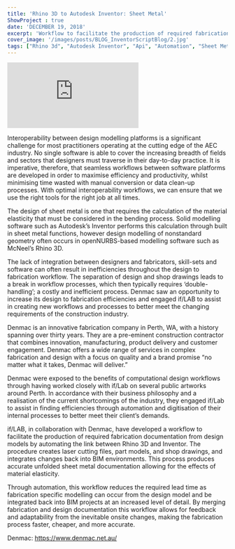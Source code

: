 ```yaml
---
title: 'Rhino 3D to Autodesk Inventor: Sheet Metal'
ShowProject : true
date: 'DECEMBER 19, 2018'
excerpt: 'Workflow to facilitate the production of required fabrication documentation from design models by automating the link between Rhino 3D and Inventor.'
cover_image: '/images/posts/BLOG_InventorScriptBlog/2.jpg'
tags: ["Rhino 3d", "Autodesk Inventor", "Api", "Automation", "Sheet Metal", "Fabrication", "Grasshopper", "Coding"]
---
```

<div >
<iframe class="VideoMD" src="https://www.youtube.com/embed/lJ_CpyqE6Dk" title="YouTube video player" frameborder="0" allow="accelerometer; autoplay; clipboard-write; encrypted-media; gyroscope; picture-in-picture" allowfullscreen></iframe>
</div>

Interoperability between design modelling platforms is a significant challenge for most practitioners operating at the cutting edge of the AEC industry.  No single software is able to cover the increasing breadth of fields and sectors that designers must traverse in their day-to-day practice.  It is imperative, therefore, that seamless workflows between software platforms are developed in order to maximise efficiency and productivity,  whilst minimising time wasted with manual conversion or data clean-up processes.  With optimal interoperability workflows, we can ensure that we use the right tools for the right job at all times.

The design of sheet metal is one that requires the calculation of the material elasticity that must be considered in the bending process. Solid modelling software such as Autodesk’s Inventor performs this calculation through built in sheet metal functions, however design modelling of nonstandard geometry often occurs in openNURBS-based modelling software such as McNeel’s Rhino 3D. 

The lack of integration between designers and fabricators, skill-sets and software can often result in inefficiencies throughout the design to fabrication workflow. The separation of design and shop drawings leads to a break in workflow processes, which then typically requires ‘double-handling’; a costly and inefficient process. Denmac saw an opportunity to increase its design to fabrication efficiencies and engaged if/LAB to assist in creating new workflows and processes to better meet the changing requirements of the construction industry. 


Denmac is an innovative fabrication company in Perth, WA, with a history spanning over thirty years. They are a pre-eminent construction contractor that combines innovation, manufacturing, product delivery and customer engagement. Denmac offers a wide range of services in complex fabrication and design with a focus on quality and a brand promise “no matter what it takes, Denmac will deliver.” 

Denmac were exposed to the benefits of computational design workflows through having worked closely with if/Lab on several public artworks around Perth. In accordance with their business philosophy and a realisation of the current shortcomings of the industry, they engaged if/Lab to assist in finding efficiencies through automation and digitisation of their internal processes to better meet their client’s demands.

if/LAB, in collaboration with Denmac, have developed a workflow to facilitate the production of required fabrication documentation from design models by automating the link between Rhino 3D and Inventor. The procedure creates laser cutting files, part models, and shop drawings, and integrates changes back into BIM environments. This process produces accurate unfolded sheet metal documentation allowing for the effects of material elasticity.

Through automation, this workflow reduces the required lead time as fabrication specific modelling can occur from the design model and be integrated back into BIM projects at an increased level of detail. By merging fabrication and design documentation this workflow allows for feedback and adaptability from the inevitable onsite changes, making the fabrication process faster, cheaper, and more accurate. 

Denmac: https://www.denmac.net.au/